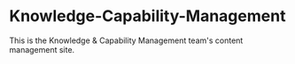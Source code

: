 # Knowledge-Capability-Management
 
This is the Knowledge & Capability Management team's content management site.


